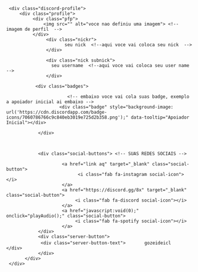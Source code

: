 
   <!--esse é o "esqueleto/corpo" dos perfil do seu site, para adiciona novas pessoas/perfil voce deve copiar e cola esse codigo dentro da   <div class="divcont">  -->
  
  
     <div class="discord-profile">
         <div class="profile">
              <div class="pfp">
                  <img src="" alt="voce nao definiu uma imagem"> <!-- imagem de perfil  -->
              </div>
                   <div class="nickr"> 
                          seu nick  <!--aqui voce vai coloca seu nick  -->
                   </div>

                   <div class="nick subnick">   
                     seu username  <!--aqui voce vai coloca seu user name  -->
                   </div>

               <div class="badges">

                           <!-- embaixo voce vai cola suas badge, exemplo a apoiador inicial ai embaixo -->
                        <div class="badge" style="background-image: url('https://cdn.discordapp.com/badge-icons/7060786766c9c840eb3019e725d2b358.png');" data-tooltip="Apoiador Inicial"></div>

                </div>



                <div class="social-buttons"> <!-- SUAS REDES SOCIAIS -->

                         <a href="link aq" target="_blank" class="social-button">
                               <i class="fab fa-instagram social-icon"></i>
                         </a>
                         <a href="https://discord.gg/8x" target="_blank" class="social-button">
                              <i class="fab fa-discord social-icon"></i>
                         </a>
                         <a href="javascript:void(0);" onclick="playAudio();" class="social-button">
                              <i class="fab fa-spotify social-icon"></i>
                         </a> 
                </div>
                <div class="server-button">
                 <div class="server-button-text">ㅤㅤㅤㅤ gozeideiclㅤㅤㅤㅤㅤ</div>
                </div>
           </div> 
     </div>


 
   <!--DESENVOLVIDO POR ROCKS AND RETZZ  -->
  
